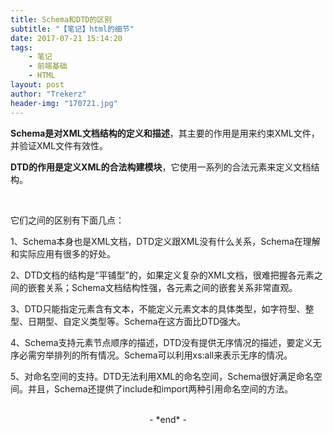 ```yaml
---
title: Schema和DTD的区别
subtitle: "【笔记】html的细节"
date: 2017-07-21 15:14:20
tags: 
	- 笔记
	- 前端基础
	- HTML
layout: post
author: "Trekerz"
header-img: "170721.jpg"
---
```




**Schema是对XML文档结构的定义和描述**，其主要的作用是用来约束XML文件，并验证XML文件有效性。

**DTD的作用是定义XML的合法构建模块**，它使用一系列的合法元素来定义文档结构。

<br/>

它们之间的区别有下面几点：

1、Schema本身也是XML文档，DTD定义跟XML没有什么关系，Schema在理解和实际应用有很多的好处。

2、DTD文档的结构是“平铺型”的，如果定义复杂的XML文档，很难把握各元素之间的嵌套关系；Schema文档结构性强，各元素之间的嵌套关系非常直观。

3、DTD只能指定元素含有文本，不能定义元素文本的具体类型，如字符型、整型、日期型、自定义类型等。Schema在这方面比DTD强大。

4、Schema支持元素节点顺序的描述，DTD没有提供无序情况的描述，要定义无序必需穷举排列的所有情况。Schema可以利用xs:all来表示无序的情况。

5、对命名空间的支持。DTD无法利用XML的命名空间，Schema很好满足命名空间。并且，Schema还提供了include和import两种引用命名空间的方法。

<br/>

<center>-&nbsp;*end*&nbsp;-</center>

<br/>
